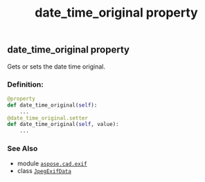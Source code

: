 ﻿---
title: date_time_original property
second_title: Aspose.CAD for Python via .NET API References
description: 
type: docs
weight: 230
url: /python-net/aspose.cad.exif/jpegexifdata/date_time_original/
is_root: false
---

## date_time_original property


Gets or sets the date time original.
### Definition:
```python
@property
def date_time_original(self):
    ...
@date_time_original.setter
def date_time_original(self, value):
    ...
```

### See Also
* module [`aspose.cad.exif`](../../)
* class [`JpegExifData`](/cad/python-net/aspose.cad.exif/jpegexifdata)
